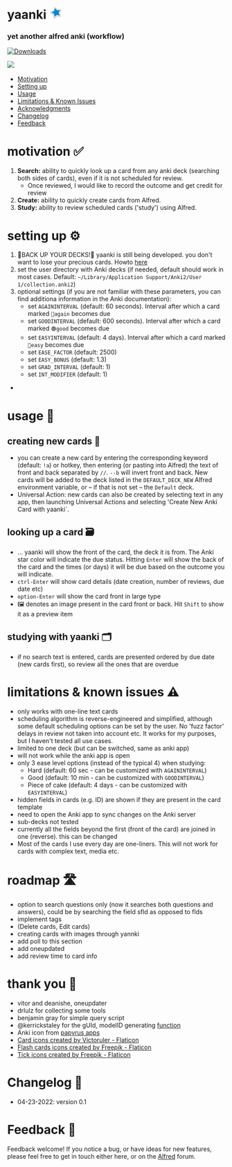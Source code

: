 # yaanki <img src="images/icon.png" width="30"/>
### yet another alfred anki (workflow)


<a href="https://github.com/giovannicoppola/alfred-yaanki/releases/latest/">
<img alt="Downloads"
src="https://img.shields.io/github/downloads/giovannicoppola/alfred-yaanki/total?color=purple&label=Downloads"><br/>
</a>

![](alfred-yaanki.gif)


<!-- MarkdownTOC autolink="true" bracket="round" depth="3" autoanchor="true" -->

- [Motivation](#motivation)
- [Setting up](#setting-up)
- [Usage](#usage)
- [Limitations & Known Issues](#known-issues)
- [Acknowledgments](#acknowledgments)
- [Changelog](#changelog)
- [Feedback](#feedback)

<!-- /MarkdownTOC -->



<a name="motivation"></a>
# motivation ✅
1. **Search:** ability to quickly look up a card from any anki deck (searching both sides of cards), even if it is not scheduled for review. 
	- Once reviewed, I would like to record the outcome and get credit for review
2. **Create:** ability to quickly create cards from Alfred. 
3. **Study:** ability to review scheduled cards ('study') using Alfred. 

<a name="setting-up"></a>
# setting up ⚙️
1. 🚨BACK UP YOUR DECKS!🚨 yaanki is still being developed. you don't want to lose your precious cards. Howto [here](https://docs.ankiweb.net/backups.html)
2. set the user directory with Anki decks (if needed, default should work in most cases. Default: `~/Library/Application Support/Anki2/User 1/collection.anki2`)
3. optional settings (if you are not familiar with these parameters, you can find additiona information in the Anki documentation):
	- set `AGAININTERVAL` (default: 60 seconds). Interval after which a card marked `🔴again` becomes due
	- set `GOODINTERVAL` (default: 600 seconds). Interval after which a card marked `🟢good` becomes due
	- set `EASYINTERVAL` (default: 4 days). Interval after which a card marked `🍰easy` becomes due
	- set `EASE_FACTOR` (default: 2500)
	- set `EASY_BONUS` (default: 1.3)
	- set `GRAD_INTERVAL` (default: 1)
	- set `INT_MODIFIER` (default: 1)
- 

<a name="usage"></a>
# usage 📖
## creating new cards 📝
- you can create a new card by entering the corresponding keyword (default: `!a`) or hotkey, then entering (or pasting into Alfred) the text of front and back separated by `//`. `--b` will invert front and back. New cards will be added to the deck listed in the `DEFAULT_DECK_NEW` Alfred environment variable, or – if that is not set – the `Default` deck. 
- Universal Action: new cards can also be created by selecting text in any app, then launching Universal Actions and selecting 'Create New Anki Card with yaanki`. 

 
## looking up a card 🗃️

- ... yaanki will show the front of the card, the deck it is from. The Anki star color will indicate the due status. Hitting `Enter` will show the back of the card and the times (or days) it will be due based on the outcome you will indicate. 
- `ctrl-Enter` will show card details (date creation, number of reviews, due date etc)
- `option-Enter` will show the card front in large type
- 🖼️ denotes an image present in the card front or back. Hit `Shift` to show it as a preview item

## studying with yaanki 🗂️
- if no search text is entered, cards are presented ordered by due date (new cards first), so review all the ones that are overdue



<a name="known-issues"></a>
# limitations & known issues ⚠️
- only works with one-line text cards
- scheduling algorithm is reverse-engineered and simplified, although some default scheduling options can be set by the user. No 'fuzz factor' delays in review not taken into account etc. It works for my purposes, but I haven't tested all use cases. 
- limited to one deck (but can be switched, same as anki app)
- will not work while the anki app is open  
- only 3 ease level options (instead of the typical 4) when studying:
    - Hard (default: 60 sec - can be customized with `AGAININTERVAL`)
    - Good (default: 10 min - can be customized with `GOODINTERVAL`)
    - Piece of cake (default: 4 days - can be customized with `EASYINTERVAL`)
- hidden fields in cards (e.g. ID) are shown if they are present in the card template
- need to open the Anki app to sync changes on the Anki server
- sub-decks not tested
- currently all the fields beyond the first (front of the card) are joined in one (reverse). this can be changed  
- Most of the cards I use every day are one-liners. This will not work for cards with complex text, media etc. 


<a name="roadmap"></a>
# roadmap 🛣️
- option to search questions only (now it searches both questions and answers), could be by searching the field sfld as opposed to flds
- implement tags
- (Delete cards, Edit cards)
- creating cards with images through yannki
- add poll to this section
- add oneupdated
- add review time to card info


<a name="acknowledgments"></a>
# thank you 🙂
- vitor and deanishe, oneupdater
- drlulz for collecting some tools
- benjamin gray for simple query script
- @kerrickstaley for the gUId, modelID generating [function](https://github.com/kerrickstaley/genanki/blob/fc8148ab5cabeb16e8957ebb3e7d8ec48bed7cf5/genanki/util.py)
- Anki icon from [papyrus apps](https://icon-icons.com/icon/anki/93962)
- <a href="https://www.flaticon.com/free-icons/card" title="card icons">Card icons created by Victoruler - Flaticon</a>
- <a href="https://www.flaticon.com/free-icons/flash-cards" title="flash cards icons">Flash cards icons created by Freepik - Flaticon</a>
- <a href="https://www.flaticon.com/free-icons/tick" title="tick icons">Tick icons created by Freepik - Flaticon</a>


<a name="changelog"></a>
# Changelog 🧰

- 04-23-2022: version 0.1

<a name="feedback"></a>
# Feedback 🧐

Feedback welcome! If you notice a bug, or have ideas for new features, please feel free to get in touch either here, or on the [Alfred](https://www.alfredforum.com) forum. 


 
